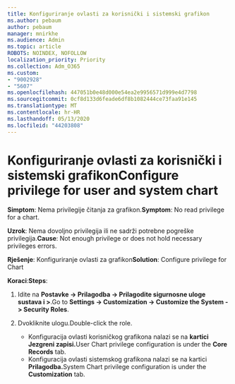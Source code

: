 ```yaml
---
title: Konfiguriranje ovlasti za korisnički i sistemski grafikon
ms.author: pebaum
author: pebaum
manager: mnirkhe
ms.audience: Admin
ms.topic: article
ROBOTS: NOINDEX, NOFOLLOW
localization_priority: Priority
ms.collection: Adm_O365
ms.custom:
- "9002928"
- "5607"
ms.openlocfilehash: 447051b0e48d000e54ea2e9956571d999e4d7798
ms.sourcegitcommit: 0cf8d133d6feade6df8b1082444ce73faa91e145
ms.translationtype: MT
ms.contentlocale: hr-HR
ms.lasthandoff: 05/13/2020
ms.locfileid: "44203808"
---
```

# <a name="configure-privilege-for-user-and-system-chart"></a><span data-ttu-id="86d1e-102">Konfiguriranje ovlasti za korisnički i sistemski grafikon</span><span class="sxs-lookup"><span data-stu-id="86d1e-102">Configure privilege for user and system chart</span></span>

<span data-ttu-id="86d1e-103">**Simptom**: Nema privilegije čitanja za grafikon.</span><span class="sxs-lookup"><span data-stu-id="86d1e-103">**Symptom**: No read privilege for a chart.</span></span>

<span data-ttu-id="86d1e-104">**Uzrok**: Nema dovoljno privilegija ili ne sadrži potrebne pogreške privilegija.</span><span class="sxs-lookup"><span data-stu-id="86d1e-104">**Cause**: Not enough privilege or does not hold necessary privileges errors.</span></span>

<span data-ttu-id="86d1e-105">**Rješenje**: Konfiguriranje ovlasti za grafikon</span><span class="sxs-lookup"><span data-stu-id="86d1e-105">**Solution**: Configure privilege for Chart</span></span>

<span data-ttu-id="86d1e-106">**Koraci**:</span><span class="sxs-lookup"><span data-stu-id="86d1e-106">**Steps**:</span></span>

1. <span data-ttu-id="86d1e-107">Idite na **Postavke -> Prilagodba -> Prilagodite sigurnosne uloge sustava i >**.</span><span class="sxs-lookup"><span data-stu-id="86d1e-107">Go to **Settings -> Customization -> Customize the System -> Security Roles**.</span></span>

2. <span data-ttu-id="86d1e-108">Dvokliknite ulogu.</span><span class="sxs-lookup"><span data-stu-id="86d1e-108">Double-click the role.</span></span>

    - <span data-ttu-id="86d1e-109">Konfiguracija ovlasti korisničkog grafikona nalazi se na **kartici Jezgreni zapisi.**</span><span class="sxs-lookup"><span data-stu-id="86d1e-109">User Chart privilege configuration is under the **Core Records** tab.</span></span>
    - <span data-ttu-id="86d1e-110">Konfiguracija ovlasti sistemskog grafikona nalazi se na kartici **Prilagodba.**</span><span class="sxs-lookup"><span data-stu-id="86d1e-110">System Chart privilege configuration is under the **Customization** tab.</span></span>
